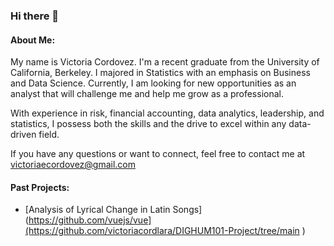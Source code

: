 ### Hi there 👋

#### About Me:

My name is Victoria Cordovez. I'm a recent graduate from the University of California, Berkeley. I majored in Statistics with an emphasis on Business and Data Science. Currently, I am looking for new opportunities as an analyst that will challenge me and help me grow as a professional.

With experience in risk, financial accounting, data analytics, leadership, and statistics, I possess both the skills and the drive to excel within any data-driven field.

If you have any questions or want to connect, feel free to contact me at victoriaecordovez@gmail.com

#### Past Projects:
- [Analysis of Lyrical Change in Latin Songs](https://github.com/vuejs/vue](https://github.com/victoriacordlara/DIGHUM101-Project/tree/main )

<!--
**victoriacordlara/victoriacordlara** is a ✨ _special_ ✨ repository because its `README.md` (this file) appears on your GitHub profile.

Here are some ideas to get you started:

- 🔭 I’m currently working on ...
- 🌱 I’m currently learning ...
- 👯 I’m looking to collaborate on ...
- 🤔 I’m looking for help with ...
- 💬 Ask me about ...
- 📫 How to reach me: ...
- 😄 Pronouns: ...
- ⚡ Fun fact: ...
-->
